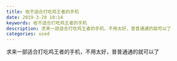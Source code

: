 ```yaml
---
title: 收不适合打吃鸡王者的手机
date: 2019-3-28 10:14
keywords: 收不适合打吃鸡王者的手机
description: 求来一部适合打吃鸡王者的手机，不用太好，普普通通的就可以了
categories: used
---
```

<td class="t_f" id="postmessage_3326049">

求来一部适合打吃鸡王者的手机，不用太好，普普通通的就可以了<img alt="" border="0" onclick="" onmouseover="" smilieid="139" src="static/image/smiley/default/handshake.gif"/></td>
